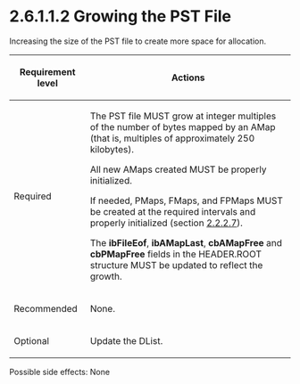 <html dir="LTR" xmlns:mshelp="http://msdn.microsoft.com/mshelp" xmlns:ddue="http://ddue.schemas.microsoft.com/authoring/2003/5" xmlns:xlink="http://www.w3.org/1999/xlink" xmlns:tool="http://www.microsoft.com/tooltip">
    <head>
        <meta http-equiv="Content-Type" content="text/html; CHARSET=utf-8"></meta>
        <meta name="save" content="history"></meta>
        <title>2.6.1.1.2 Growing the PST File</title>
        <xml>
            <mshelp:toctitle title="2.6.1.1.2 Growing the PST File"></mshelp:toctitle>
            <mshelp:rltitle title="[MS-PST]: Growing the PST File"></mshelp:rltitle>
            <mshelp:keyword index="A" term="cbea68b6-e93e-4477-a8ae-7e71c6b7908e"></mshelp:keyword>
            <mshelp:attr name="DCSext.ContentType" value="open specification"></mshelp:attr>
            <mshelp:attr name="AssetID" value="cbea68b6-e93e-4477-a8ae-7e71c6b7908e"></mshelp:attr>
            <mshelp:attr name="TopicType" value="kbRef"></mshelp:attr>
            <mshelp:attr name="DCSext.Title" value="[MS-PST]: Growing the PST File" />
        </xml>
    </head>
    <body>
        <div id="header">
            <h1 class="heading">2.6.1.1.2 Growing the PST File</h1>
        </div>
        <div id="mainSection">
            <div id="mainBody">
                <div id="allHistory" class="saveHistory"></div>
                <div id="sectionSection0" class="section" name="collapseableSection">
                    

<p>Increasing the size of the PST file to create more space for
allocation.</p>

<table>
 <thead>
  <tr>
   <th>
   <p>Requirement level</p>
   </th>
   <th>
   <p><b><span>Actions</span></b></p>
   </th>
  </tr>
 </thead>
 <tr>
  <td>
  <p>Required</p>
  </td>
  <td>
  <p>The PST file MUST grow at integer multiples of the
  number of bytes mapped by an AMap (that is, multiples of approximately 250
  kilobytes).</p>
  <p>All new AMaps created MUST be properly initialized.</p>
  <p>If needed, PMaps, FMaps, and FPMaps MUST be created at
  the required intervals and properly initialized (section <a href="5774b4f2-cdc4-453e-996a-8c8230116930.html">2.2.2.7</a>).</p>
  <p>The <b>ibFileEof</b>, <b>ibAMapLast</b>, <b>cbAMapFree</b>
  and <b>cbPMapFree</b> fields in the HEADER.ROOT structure MUST be updated to
  reflect the growth.</p>
  </td>
 </tr>
 <tr>
  <td>
  <p>Recommended</p>
  </td>
  <td>
  <p>None.</p>
  </td>
 </tr>
 <tr>
  <td>
  <p>Optional</p>
  </td>
  <td>
  <p>Update
  the DList.</p>
  </td>
 </tr>
</table>

<p>Possible side effects: None</p>
                </div>
            </div>
        </div>
    </body>
</html>